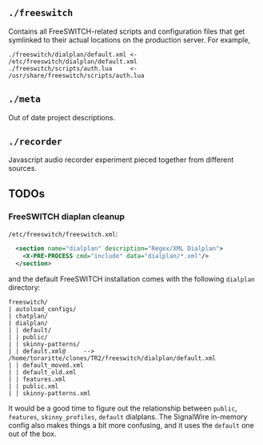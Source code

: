 ## `./freeswitch`

Contains all FreeSWITCH-related scripts and configuration files that get symlinked to their actual locations on the production server. For example,

```text
./freeswitch/dialplan/default.xml <- /etc/freeswitch/dialplan/default.xml
./freeswitch/scripts/auth.lua     <- /usr/share/freeswitch/scripts/auth.lua
```

## `./meta`

Out of date project descriptions.

## `./recorder`

Javascript audio recorder experiment pieced together from different sources.

## TODOs

### FreeSWITCH diaplan cleanup

`/etc/freeswitch/freeswitch.xml`:

```xml
  <section name="dialplan" description="Regex/XML Dialplan">
    <X-PRE-PROCESS cmd="include" data="dialplan/*.xml"/>
  </section>
```

and the default FreeSWITCH installation comes with the following `dialplan` directory:

```text
freeswitch/
| autoload_configs/
| chatplan/
| dialplan/
| | default/
| | public/
| | skinny-patterns/
| | default.xml@	 --> /home/toraritte/clones/TR2/freeswitch/dialplan/default.xml
| | default_moved.xml
| | default_old.xml
| | features.xml
| | public.xml
| | skinny-patterns.xml
```

It would be a good time to figure out the relationship between `public`, `features`, `skinny_profiles`, `default` dialplans. The SignalWire in-memory config also makes things a bit more confusing, and it uses the `default` one out of the box.
